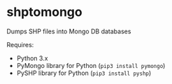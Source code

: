 # shptomongo

Dumps SHP files into Mongo DB databases

Requires:
* Python 3.x
* PyMongo library for Python (`pip3 install pymongo`)
* PySHP library for Python (`pip3 install pyshp`)


